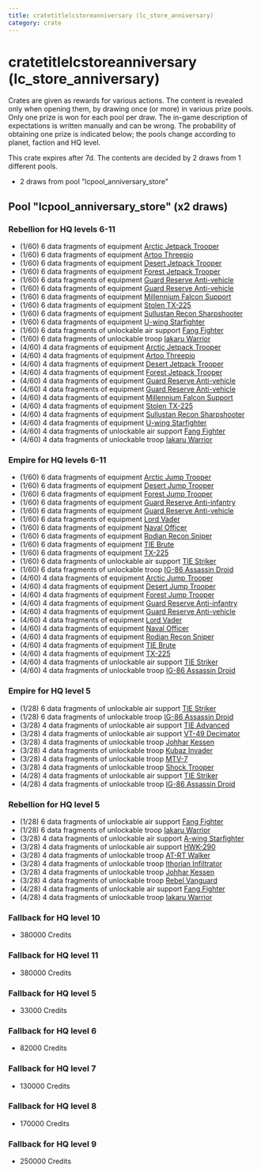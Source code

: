 ```yaml
---
title: cratetitlelcstoreanniversary (lc_store_anniversary)
category: crate
---
```


# cratetitlelcstoreanniversary (lc_store_anniversary)

Crates are given as rewards for various actions. The content is revealed only when opening them, by drawing once (or more) in various prize pools. Only one prize is won for each pool per draw. The in-game description of expectations is written manually and can be wrong. The probability of obtaining one prize is indicated below; the pools change according to planet, faction and HQ level.

This crate expires after 7d. The contents are decided by 2 draws from 1 different pools.
  * 2 draws from pool "lcpool_anniversary_store"

## Pool "lcpool_anniversary_store" (x2 draws)

### Rebellion for HQ levels 6-11

  * (1/60) 6 data fragments of equipment [Arctic Jetpack Trooper](eqpRebelEchoBaseJetpackTrooper)
  * (1/60) 6 data fragments of equipment [Artoo  Threepio](eqpRebelArtoo)
  * (1/60) 6 data fragments of equipment [Desert Jetpack Trooper](eqpRebelSandJetpackTrooper)
  * (1/60) 6 data fragments of equipment [Forest Jetpack Trooper](eqpRebelPentagonJetpackTrooper)
  * (1/60) 6 data fragments of equipment [Guard Reserve Anti-vehicle](eqpRebelBarracksSummonHeavy)
  * (1/60) 6 data fragments of equipment [Guard Reserve Anti-vehicle](eqpRebelFactorySummonHeavy)
  * (1/60) 6 data fragments of equipment [Millennium Falcon Support](eqpRebelChewie)
  * (1/60) 6 data fragments of equipment [Stolen TX-225](eqpRebelHovertank)
  * (1/60) 6 data fragments of equipment [Sullustan Recon Sharpshooter](eqpRebelSullustan)
  * (1/60) 6 data fragments of equipment [U-wing Starfighter](eqpRebelUWing)
  * (1/60) 6 data fragments of unlockable air support [Fang Fighter](FangFighter)
  * (1/60) 6 data fragments of unlockable troop [Iakaru Warrior](IakaruWarrior)
  * (4/60) 4 data fragments of equipment [Arctic Jetpack Trooper](eqpRebelEchoBaseJetpackTrooper)
  * (4/60) 4 data fragments of equipment [Artoo  Threepio](eqpRebelArtoo)
  * (4/60) 4 data fragments of equipment [Desert Jetpack Trooper](eqpRebelSandJetpackTrooper)
  * (4/60) 4 data fragments of equipment [Forest Jetpack Trooper](eqpRebelPentagonJetpackTrooper)
  * (4/60) 4 data fragments of equipment [Guard Reserve Anti-vehicle](eqpRebelBarracksSummonHeavy)
  * (4/60) 4 data fragments of equipment [Guard Reserve Anti-vehicle](eqpRebelFactorySummonHeavy)
  * (4/60) 4 data fragments of equipment [Millennium Falcon Support](eqpRebelChewie)
  * (4/60) 4 data fragments of equipment [Stolen TX-225](eqpRebelHovertank)
  * (4/60) 4 data fragments of equipment [Sullustan Recon Sharpshooter](eqpRebelSullustan)
  * (4/60) 4 data fragments of equipment [U-wing Starfighter](eqpRebelUWing)
  * (4/60) 4 data fragments of unlockable air support [Fang Fighter](FangFighter)
  * (4/60) 4 data fragments of unlockable troop [Iakaru Warrior](IakaruWarrior)

### Empire for HQ levels 6-11

  * (1/60) 6 data fragments of equipment [Arctic Jump Trooper](eqpEmpireSnowJumpTrooper)
  * (1/60) 6 data fragments of equipment [Desert Jump Trooper](eqpEmpireSandJumpTrooper)
  * (1/60) 6 data fragments of equipment [Forest Jump Trooper](eqpEmpirePentagonJumpTrooper)
  * (1/60) 6 data fragments of equipment [Guard Reserve Anti-infantry](eqpEmpireBarracksSummonHeavy)
  * (1/60) 6 data fragments of equipment [Guard Reserve Anti-vehicle](eqpEmpireFactorySummonHeavy)
  * (1/60) 6 data fragments of equipment [Lord Vader](eqpEmpireLordVader)
  * (1/60) 6 data fragments of equipment [Naval Officer](eqpEmpireNavalOfficer)
  * (1/60) 6 data fragments of equipment [Rodian Recon Sniper](eqpEmpireRodian)
  * (1/60) 6 data fragments of equipment [TIE Brute](eqpEmpireBubbaTieFighter)
  * (1/60) 6 data fragments of equipment [TX-225](eqpEmpireHovertank)
  * (1/60) 6 data fragments of unlockable air support [TIE Striker](AtmosMig)
  * (1/60) 6 data fragments of unlockable troop [IG-86 Assassin Droid](IG86Droid)
  * (4/60) 4 data fragments of equipment [Arctic Jump Trooper](eqpEmpireSnowJumpTrooper)
  * (4/60) 4 data fragments of equipment [Desert Jump Trooper](eqpEmpireSandJumpTrooper)
  * (4/60) 4 data fragments of equipment [Forest Jump Trooper](eqpEmpirePentagonJumpTrooper)
  * (4/60) 4 data fragments of equipment [Guard Reserve Anti-infantry](eqpEmpireBarracksSummonHeavy)
  * (4/60) 4 data fragments of equipment [Guard Reserve Anti-vehicle](eqpEmpireFactorySummonHeavy)
  * (4/60) 4 data fragments of equipment [Lord Vader](eqpEmpireLordVader)
  * (4/60) 4 data fragments of equipment [Naval Officer](eqpEmpireNavalOfficer)
  * (4/60) 4 data fragments of equipment [Rodian Recon Sniper](eqpEmpireRodian)
  * (4/60) 4 data fragments of equipment [TIE Brute](eqpEmpireBubbaTieFighter)
  * (4/60) 4 data fragments of equipment [TX-225](eqpEmpireHovertank)
  * (4/60) 4 data fragments of unlockable air support [TIE Striker](AtmosMig)
  * (4/60) 4 data fragments of unlockable troop [IG-86 Assassin Droid](IG86Droid)

### Empire for HQ level 5

  * (1/28) 6 data fragments of unlockable air support [TIE Striker](AtmosMig)
  * (1/28) 6 data fragments of unlockable troop [IG-86 Assassin Droid](IG86Droid)
  * (3/28) 4 data fragments of unlockable air support [TIE Advanced](TieAdvanced)
  * (3/28) 4 data fragments of unlockable air support [VT-49 Decimator](VT49)
  * (3/28) 4 data fragments of unlockable troop [Johhar Kessen](EmpireJohhar)
  * (3/28) 4 data fragments of unlockable troop [Kubaz Invader](KubazInvader)
  * (3/28) 4 data fragments of unlockable troop [MTV-7](MTV7)
  * (3/28) 4 data fragments of unlockable troop [Shock Trooper](Shock)
  * (4/28) 4 data fragments of unlockable air support [TIE Striker](AtmosMig)
  * (4/28) 4 data fragments of unlockable troop [IG-86 Assassin Droid](IG86Droid)

### Rebellion for HQ level 5

  * (1/28) 6 data fragments of unlockable air support [Fang Fighter](FangFighter)
  * (1/28) 6 data fragments of unlockable troop [Iakaru Warrior](IakaruWarrior)
  * (3/28) 4 data fragments of unlockable air support [A-wing Starfighter](AWing)
  * (3/28) 4 data fragments of unlockable air support [HWK-290](HWK290)
  * (3/28) 4 data fragments of unlockable troop [AT-RT Walker](ATRT)
  * (3/28) 4 data fragments of unlockable troop [Ithorian Infiltrator](IthorianInfiltrator)
  * (3/28) 4 data fragments of unlockable troop [Johhar Kessen](RebelJohhar)
  * (3/28) 4 data fragments of unlockable troop [Rebel Vanguard](Vanguard)
  * (4/28) 4 data fragments of unlockable air support [Fang Fighter](FangFighter)
  * (4/28) 4 data fragments of unlockable troop [Iakaru Warrior](IakaruWarrior)

### Fallback for HQ level 10

  * 380000 Credits

### Fallback for HQ level 11

  * 380000 Credits

### Fallback for HQ level 5

  * 33000 Credits

### Fallback for HQ level 6

  * 82000 Credits

### Fallback for HQ level 7

  * 130000 Credits

### Fallback for HQ level 8

  * 170000 Credits

### Fallback for HQ level 9

  * 250000 Credits